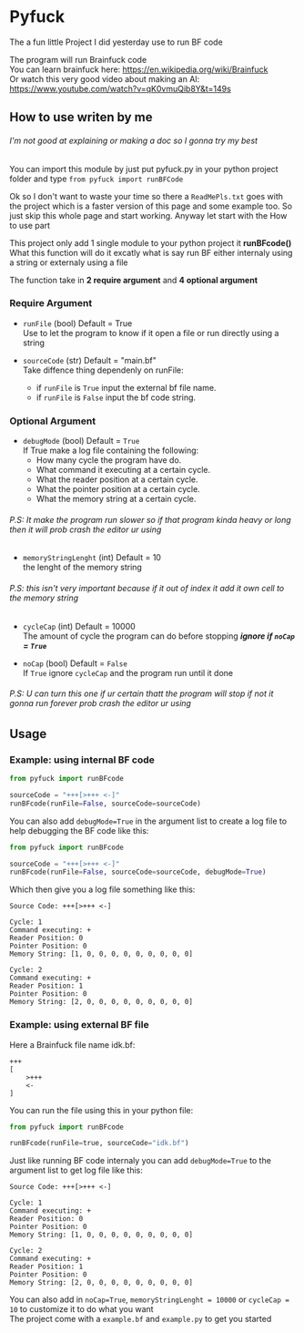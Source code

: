 # Pyfuck
The a fun little Project I did yesterday use to run BF code

The program will run Brainfuck code <br>
You can learn brainfuck here: https://en.wikipedia.org/wiki/Brainfuck <br>
Or watch this very good video about making an AI: https://www.youtube.com/watch?v=qK0vmuQib8Y&t=149s

## How to use writen by me
###### I'm not good at explaining or making a doc so I gonna try my best
You can import this module by just put pyfuck.py in your python project folder
and type `from pyfuck import runBFCode`

Ok so I don't want to waste your time so there a `ReadMePls.txt` goes with the project which is a faster version of this page and some example too. So just skip this whole page and start working. Anyway let start with the How to use part

This project only add 1 single module to your python project it **runBFcode()** <br>
What this function will do it excatly what is say run BF either internaly using a string or externaly using a file

The function take in **2 require argument** and **4 optional argument**

### Require Argument
- `runFile` (bool) Default = True <br>
Use to let the program to know if it open a file or run directly using a string

- `sourceCode` (str) Default = "main.bf" <br>
Take diffence thing dependenly on runFile:
    - if `runFile` is `True` input the external bf file name.
    - if `runFile` is `False` input the bf code string.
    
### Optional Argument
- `debugMode` (bool) Default = `True` <br>
If True make a log file containing the following:
    - How many cycle the program have do.
    - What command it executing at a certain cycle.
    - What the reader position at a certain cycle.
    - What the pointer position at a certain cycle.
    - What the memory string at a certain cycle.
    
###### P.S: It make the program run slower so if that program kinda heavy or long then it will prob crash the editor ur using

- `memoryStringLenght` (int) Default = 10 <br>
the lenght of the memory string 

###### P.S: this isn't very important because if it out of index it add it own cell to the memory string

- `cycleCap` (int) Default = 10000 <br>
The amount of cycle the program can do before stopping ***ignore if `noCap` = `True`***

- `noCap` (bool) Default = `False` <br>
If `True` ignore `cycleCap` and the program run until it done 

###### P.S: U can turn this one if ur certain thatt the program will stop if not it gonna run forever prob crash the editor ur using

## Usage
### Example: using internal BF code
```python
from pyfuck import runBFcode

sourceCode = "+++[>+++ <-]"
runBFcode(runFile=False, sourceCode=sourceCode)
```
You can also add `debugMode=True` in the argument list to create a log file to help debugging the BF code like this: 
```python
from pyfuck import runBFcode

sourceCode = "+++[>+++ <-]"
runBFcode(runFile=False, sourceCode=sourceCode, debugMode=True)
```
Which then give you a log file something like this:
```text
Source Code: +++[>+++ <-]

Cycle: 1
Command executing: +
Reader Position: 0
Pointer Position: 0
Memory String: [1, 0, 0, 0, 0, 0, 0, 0, 0, 0]

Cycle: 2
Command executing: +
Reader Position: 1
Pointer Position: 0
Memory String: [2, 0, 0, 0, 0, 0, 0, 0, 0, 0]
```

### Example: using external BF file
Here a Brainfuck file name idk.bf:
```bf
+++
[
    >+++
    <-
]
```
You can run the file using this in your python file:
```python
from pyfuck import runBFcode

runBFcode(runFile=true, sourceCode="idk.bf")
```
Just like running BF code internaly you can add `debugMode=True` to the argument list to get log file like this:
```text
Source Code: +++[>+++ <-]

Cycle: 1
Command executing: +
Reader Position: 0
Pointer Position: 0
Memory String: [1, 0, 0, 0, 0, 0, 0, 0, 0, 0]

Cycle: 2
Command executing: +
Reader Position: 1
Pointer Position: 0
Memory String: [2, 0, 0, 0, 0, 0, 0, 0, 0, 0]
```

You can also add in `noCap=True`, `memoryStringLenght = 10000` or `cycleCap = 10` to customize it to do what you want <br>
The project come with a `example.bf` and `example.py` to get you started 
